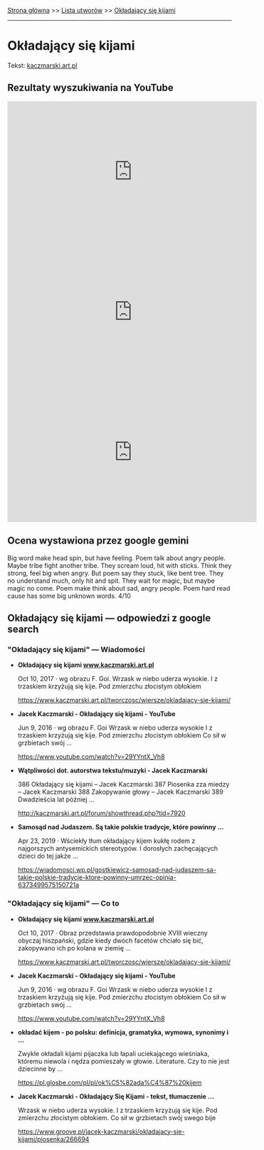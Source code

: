 [Strona główna](../index.md) >> [Lista utworów](../list.md) >> [Okładający się kijami](384.md)

---

# Okładający się kijami

Tekst: [kaczmarski.art.pl](https://www.kaczmarski.art.pl/tworczosc/wiersze/okladajacy-sie-kijami/)

## Rezultaty wyszukiwania na YouTube

<iframe width="560" height="315" src="https://www.youtube.com/embed/uKOFacTNDQU?si=IdontcarewhotheIRSsendsImnotpayingtaxes" title="YouTube video player" frameborder="0" allow="accelerometer; autoplay; clipboard-write; encrypted-media; gyroscope; picture-in-picture; web-share" referrerpolicy="strict-origin-when-cross-origin" allowfullscreen></iframe>

<iframe width="560" height="315" src="https://www.youtube.com/embed/29YYntX_Vh8?si=IdontcarewhotheIRSsendsImnotpayingtaxes" title="YouTube video player" frameborder="0" allow="accelerometer; autoplay; clipboard-write; encrypted-media; gyroscope; picture-in-picture; web-share" referrerpolicy="strict-origin-when-cross-origin" allowfullscreen></iframe>

<iframe width="560" height="315" src="https://www.youtube.com/embed/SI3qzkjgMno?si=IdontcarewhotheIRSsendsImnotpayingtaxes" title="YouTube video player" frameborder="0" allow="accelerometer; autoplay; clipboard-write; encrypted-media; gyroscope; picture-in-picture; web-share" referrerpolicy="strict-origin-when-cross-origin" allowfullscreen></iframe>

## Ocena wystawiona przez google gemini

Big word make head spin, but have feeling. Poem talk about angry people. Maybe tribe fight another tribe. They scream loud, hit with sticks. Think they strong, feel big when angry. But poem say they stuck, like bent tree. They no understand much, only hit and spit. They wait for magic, but maybe magic no come. Poem make think about sad, angry people. Poem hard read cause has some big unknown words. 4/10


## Okładający się kijami — odpowiedzi z google search

### "Okładający się kijami" — Wiadomości

- **Okładający się kijami www.kaczmarski.art.pl**

    Oct 10, 2017  ·  wg obrazu F. Goi. Wrzask w niebo uderza wysokie. I z trzaskiem krzyżują się kije. Pod zmierzchu złocistym obłokiem 

   <https://www.kaczmarski.art.pl/tworczosc/wiersze/okladajacy-sie-kijami/>
- **Jacek Kaczmarski - Okładający się kijami - YouTube**

    Jun 9, 2016  ·  wg obrazu F. Goi Wrzask w niebo uderza wysokie I z trzaskiem krzyżują się kije. Pod zmierzchu złocistym obłokiem Co sił w grzbietach swój ... 

   <https://www.youtube.com/watch?v=29YYntX_Vh8>
- **Wątpliwości dot. autorstwa tekstu/muzyki - Jacek Kaczmarski**

    386 Okładający się kijami – Jacek Kaczmarski 387 Piosenka zza miedzy – Jacek Kaczmarski 388 Zakopywanie głowy – Jacek Kaczmarski 389 Dwadzieścia lat później ... 

   <http://kaczmarski.art.pl/forum/showthread.php?tid=7920>
- **Samosąd nad Judaszem. Są takie polskie tradycje, które powinny ...**

    Apr 23, 2019  ·  Wściekły tłum okładający kijem kukłę rodem z najgorszych antysemickich stereotypów. I dorosłych zachęcających dzieci do tej jakże ... 

   <https://wiadomosci.wp.pl/gostkiewicz-samosad-nad-judaszem-sa-takie-polskie-tradycje-ktore-powinny-umrzec-opinia-6373499575150721a>

### "Okładający się kijami" — Co to

- **Okładający się kijami www.kaczmarski.art.pl**

    Oct 10, 2017  ·  Obraz przedstawia prawdopodobnie XVIII wieczny obyczaj hiszpański, gdzie kiedy dwóch facetów chciało się bić, zakopywano ich po kolana w ziemię ... 

   <https://www.kaczmarski.art.pl/tworczosc/wiersze/okladajacy-sie-kijami/>
- **Jacek Kaczmarski - Okładający się kijami - YouTube**

    Jun 9, 2016  ·  wg obrazu F. Goi Wrzask w niebo uderza wysokie I z trzaskiem krzyżują się kije. Pod zmierzchu złocistym obłokiem Co sił w grzbietach swój ... 

   <https://www.youtube.com/watch?v=29YYntX_Vh8>
- **okładać kijem - po polsku: definicja, gramatyka, wymowa, synonimy i ...**

    Zwykle okładali kijami pijaczka lub łapali uciekającego wieśniaka, któremu niewola i nędza pomieszały w głowie. Literature. Czy to nie jest dziecinne by ... 

   <https://pl.glosbe.com/pl/pl/ok%C5%82ada%C4%87%20kijem>
- **Jacek Kaczmarski - Okładający Się Kijami - tekst, tłumaczenie ...**

    Wrzask w niebo uderza wysokie. I z trzaskiem krzyżują się kije. Pod zmierzchu złocistym obłokiem. Co sił w grzbietach swój swego bije 

   <https://www.groove.pl/jacek-kaczmarski/okladajacy-sie-kijami/piosenka/266694>

